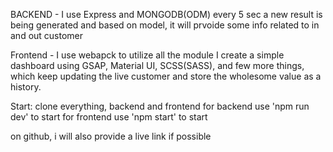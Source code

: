 BACKEND - I use Express and MONGODB(ODM)
every 5 sec a new result is being generated and based on model, it will prvoide some info related to in and out customer

Frontend - I use webapck to utilize all the module
I create a simple dashboard using GSAP, Material UI, SCSS(SASS), and few more things, which keep updating the live customer and store the wholesome value as a history.

Start:
clone everything, backend and frontend
for backend use 'npm run dev' to start
for frontend use 'npm start' to start

on github, i will also provide a live link if possible